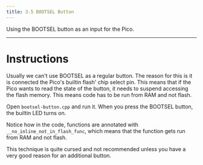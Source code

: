```yaml
---
title: 3.5 BOOTSEL Button
---
```

Using the BOOTSEL button as an input for the Pico.

---
# Instructions
Usually we can't use BOOTSEL as a regular button. The reason for this is it is connected the Pico's builtin flash' chip select pin. This means that if the Pico wants to read the state of the button, it needs to suspend accessing the flash memory. This means code has to be run from RAM and not flash.

Open `bootsel-button.cpp`  and run it. When you press the BOOTSEL button, the builtin LED turns on.

Notice how in the code, functions are annotated with `__no_inline_not_in_flash_func`, which means that the function gets run from RAM and not flash.

This technique is quite cursed and not recommended unless you have a very good reason for an additional button.